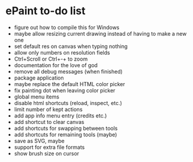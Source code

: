 # ePaint to-do list

- figure out how to compile this for Windows
- maybe allow resizing current drawing instead of having to make a new one
- set default res on canvas when typing nothing
- allow only numbers on resolution fields
- Ctrl+Scroll or Ctrl+-\+ to zoom
- documentation for the love of god
- remove all debug messages (when finished)
- package application
- maybe replace the default HTML color picker
- fix painting dot when leaving color picker
- global menu items
- disable html shortcuts (reload, inspect, etc.)
- limit number of kept actions
- add app info menu entry (credits etc.)
- add shortcut to clear canvas
- add shortcuts for swapping between tools
- add shortcuts for remaining tools (maybe)
- save as SVG, maybe
- support for extra file formats
- show brush size on cursor